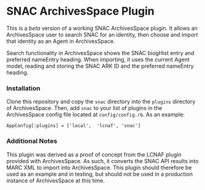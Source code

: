 # SNAC ArchivesSpace Plugin

This is a *beta* version of a working SNAC ArchivesSpace plugin.  It allows an ArchivesSpace user to search SNAC for an identity, then choose and import that identity as an Agent in ArchivesSpace.

Search functionality in ArchivesSpace shows the SNAC biogHist entry and preferred nameEntry heading.  When importing, it uses the current Agent model, reading and storing the SNAC ARK ID and the preferred nameEntry heading.

### Installation

Clone this repository and copy the `snac` directory into the `plugins` directory of ArchivesSpace.  Then, add `snac` to your list of plugins in the ArchivesSpace config file located at `config/config.rb`.  As an example:
```
AppConfig[:plugins] = ['local',  'lcnaf', 'snac']
```

### Additional Notes

This plugin was derived as a proof of concept from the LCNAF plugin provided with ArchivesSpace.  As such, it converts the SNAC API results into MARC XML to import into ArchivesSpace.  This plugin should therefore be used as an example and in testing, but should not be used in a production instance of ArchivesSpace at this time.
